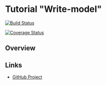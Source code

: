 # Tutorial "Write-model" 

[![Build Status](https://travis-ci.org/myunusov/wmodel.svg)](https://travis-ci.org/myunusov/wmodel)

[![Coverage Status](https://coveralls.io/repos/myunusov/wmodel/badge.svg?branch=master&service=github)](https://coveralls.io/github/myunusov/wmodel?branch=master)

## Overview


## Links  

* [GitHub Project](https://github.com/myunusov/wmodel)
